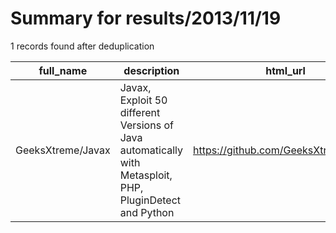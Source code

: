 
# Summary for results/2013/11/19
    
1 records found after deduplication

| full_name | description | html_url | matched_list | matched_count | pushed_at | size | stargazers_count | language | forks_count | vul_ids |
|-------------------|----------------------------------------------------------------------------------------------------------|--------------------------------------|---------------------------------------------|-----------------|---------------------------|--------|--------------------|------------|---------------|-----------|
| GeeksXtreme/Javax | Javax, Exploit 50 different Versions of Java automatically with Metasploit, PHP, PluginDetect and Python | https://github.com/GeeksXtreme/Javax | ['exploit', 'metasploit module OR payload'] | 2 | 2013-11-19 22:53:16+00:00 | 128 | 0 | Python | 3 | [] |
